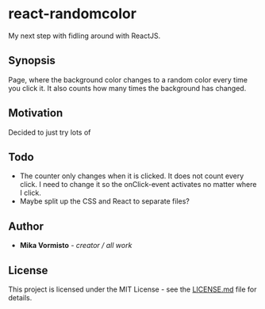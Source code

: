 # react-randomcolor
My next step with fidling around with ReactJS.

## Synopsis
Page, where the background color changes to a random color every time you click it. It also counts how many times the background has changed. 

## Motivation
Decided to just try lots of  

## Todo
* The counter only changes when it is clicked. It does not count every click. I need to change it so the onClick-event activates no matter where I click.
* Maybe split up the CSS and React to separate files? 

## Author
* **Mika Vormisto** - *creator / all work*

## License
This project is licensed under the MIT License - see the [LICENSE.md](LICENSE.md) file for details.
